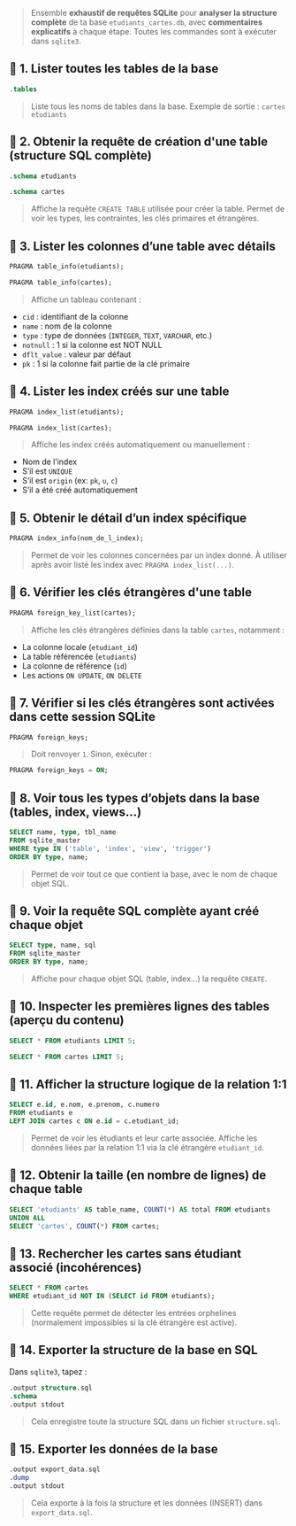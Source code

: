
 
 
 > Ensemble **exhaustif de requêtes SQLite** pour **analyser la structure complète** de ta base `etudiants_cartes.db`, avec **commentaires explicatifs** à chaque étape. 
 > Toutes les commandes sont à exécuter dans `sqlite3`.


## 📌 1. Lister toutes les tables de la base

```sql
.tables
```

> Liste tous les noms de tables dans la base.
> Exemple de sortie : `cartes  etudiants`


## 📌 2. Obtenir la requête de création d'une table (structure SQL complète)

```sql
.schema etudiants
```

```sql
.schema cartes
```

> Affiche la requête `CREATE TABLE` utilisée pour créer la table.
> Permet de voir les types, les contraintes, les clés primaires et étrangères.


## 📌 3. Lister les colonnes d’une table avec détails

```sql
PRAGMA table_info(etudiants);
```

```sql
PRAGMA table_info(cartes);
```

> Affiche un tableau contenant :

* `cid` : identifiant de la colonne
* `name` : nom de la colonne
* `type` : type de données (`INTEGER`, `TEXT`, `VARCHAR`, etc.)
* `notnull` : 1 si la colonne est NOT NULL
* `dflt_value` : valeur par défaut
* `pk` : 1 si la colonne fait partie de la clé primaire



## 📌 4. Lister les index créés sur une table

```sql
PRAGMA index_list(etudiants);
```

```sql
PRAGMA index_list(cartes);
```

> Affiche les index créés automatiquement ou manuellement :

* Nom de l’index
* S’il est `UNIQUE`
* S’il est `origin` (ex: `pk`, `u`, `c`)
* S’il a été créé automatiquement



## 📌 5. Obtenir le détail d’un index spécifique

```sql
PRAGMA index_info(nom_de_l_index);
```

> Permet de voir les colonnes concernées par un index donné.
> À utiliser après avoir listé les index avec `PRAGMA index_list(...)`.



## 📌 6. Vérifier les clés étrangères d'une table

```sql
PRAGMA foreign_key_list(cartes);
```

> Affiche les clés étrangères définies dans la table `cartes`, notamment :

* La colonne locale (`etudiant_id`)
* La table référencée (`etudiants`)
* La colonne de référence (`id`)
* Les actions `ON UPDATE`, `ON DELETE`



## 📌 7. Vérifier si les clés étrangères sont activées dans cette session SQLite

```sql
PRAGMA foreign_keys;
```

> Doit renvoyer `1`. Sinon, exécuter :

```sql
PRAGMA foreign_keys = ON;
```


## 📌 8. Voir tous les types d’objets dans la base (tables, index, views...)

```sql
SELECT name, type, tbl_name
FROM sqlite_master
WHERE type IN ('table', 'index', 'view', 'trigger')
ORDER BY type, name;
```

> Permet de voir tout ce que contient la base, avec le nom de chaque objet SQL.



## 📌 9. Voir la requête SQL complète ayant créé chaque objet

```sql
SELECT type, name, sql
FROM sqlite_master
ORDER BY type, name;
```

> Affiche pour chaque objet SQL (table, index...) la requête `CREATE`.



## 📌 10. Inspecter les premières lignes des tables (aperçu du contenu)

```sql
SELECT * FROM etudiants LIMIT 5;
```

```sql
SELECT * FROM cartes LIMIT 5;
```


## 📌 11. Afficher la structure logique de la relation 1:1

```sql
SELECT e.id, e.nom, e.prenom, c.numero
FROM etudiants e
LEFT JOIN cartes c ON e.id = c.etudiant_id;
```

> Permet de voir les étudiants et leur carte associée.
> Affiche les données liées par la relation 1:1 via la clé étrangère `etudiant_id`.



## 📌 12. Obtenir la taille (en nombre de lignes) de chaque table

```sql
SELECT 'etudiants' AS table_name, COUNT(*) AS total FROM etudiants
UNION ALL
SELECT 'cartes', COUNT(*) FROM cartes;
```



## 📌 13. Rechercher les cartes sans étudiant associé (incohérences)

```sql
SELECT * FROM cartes
WHERE etudiant_id NOT IN (SELECT id FROM etudiants);
```

> Cette requête permet de détecter les entrées orphelines (normalement impossibles si la clé étrangère est active).



## 📌 14. Exporter la structure de la base en SQL

Dans `sqlite3`, tapez :

```sql
.output structure.sql
.schema
.output stdout
```

> Cela enregistre toute la structure SQL dans un fichier `structure.sql`.



## 📌 15. Exporter les données de la base

```sql
.output export_data.sql
.dump
.output stdout
```

> Cela exporte à la fois la structure et les données (INSERT) dans `export_data.sql`.


